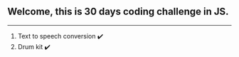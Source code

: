 ## Welcome, this is 30 days coding challenge in JS.

_______________________________________________

1. Text to speech conversion :heavy_check_mark:
2. Drum kit :heavy_check_mark:
